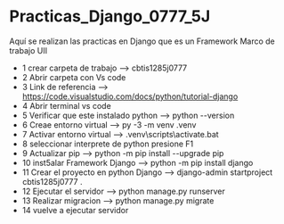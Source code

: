 # Practicas_Django_0777_5J
Aquí se realizan las practicas en Django que es un Framework Marco de trabajo UII
- 1 crear carpeta de trabajo --> cbtis1285j0777
- 2 Abrir carpeta con Vs code
- 3 Link de referencia --> https://code.visualstudio.com/docs/python/tutorial-django
- 4 Abrir terminal vs code
- 5 Verificar que este instalado python --> python --version
- 6 Creae entorno virtual  --> py -3 -m venv .venv
- 7 Activar entorno virtual --> .venv\scripts\activate.bat
- 8 seleccionar interprete de python  presione F1
- 9 Actualizar pip --> python -m pip install --upgrade pip
- 10 inst5alar Framework Django --> python -m pip install django
- 11 Crear el proyecto en python Django --> django-admin startproject cbtis1285j0777 .
- 12 Ejecutar el servidor --> python manage.py runserver
- 13 Realizar migracion --> python manage.py migrate
- 14 vuelve a ejecutar servidor
